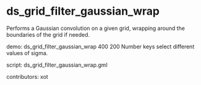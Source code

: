 ds_grid_filter_gaussian_wrap
============================

Performs a Gaussian convolution on a given grid,
wrapping around the boundaries of the grid if needed.

demo: ds_grid_filter_gaussian_wrap 400 200
Number keys select different values of sigma.

script: ds_grid_filter_gaussian_wrap.gml

contributors: xot
